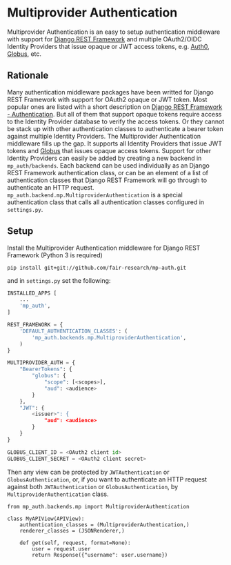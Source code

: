 # Multiprovider Authentication

Multiprovider Authentication is an easy to setup authentication middleware with support for
[Django REST Framework][drf] and multiple OAuth2/OIDC Identity Providers that issue opaque
or JWT access tokens, e.g. [Auth0][auth0], [Globus][globus], etc.

## Rationale

Many authentication middleware packages have been writted for Django REST Framework with
support for OAuth2 opaque or JWT token. Most popular ones are listed with a short description
on [Django REST Framework - Authentication][drf_auth]. But all of them that support opaque tokens
require access to the Identity Provider database to verify the access tokens. Or they cannot be
stack up with other authentication classes to authenticate a bearer token against multiple
Identity Providers. The Multiprovider Authentication middleware fills up the gap. It supports all
Identity Providers that issue JWT tokens and [Globus][globus] that issues opaque access tokens. Support
for other Identity Providers can easily be added by creating a new backend in `mp_auth/backends`.
Each backend can be used individually as an Django REST Framework authentication class, or can be an element of
a list of authentication classes that Django REST Framework will go through to authenticate an HTTP request.
`mp_auth.backend.mp.MultiproviderAuthentication` is a special authentication class that calls all
authentication classes configured in `settings.py`.

## Setup

Install the Multiprovider Authentication middleware for Django REST Framework (Python 3 is required)
```shell
pip install git+git://github.com/fair-research/mp-auth.git
```
and in `settings.py` set the following:
```python
INSTALLED_APPS [
    ...
    'mp_auth',
]

REST_FRAMEWORK = {
    'DEFAULT_AUTHENTICATION_CLASSES': (
        'mp_auth.backends.mp.MultiproviderAuthentication',
    )
}

MULTIPROVIDER_AUTH = {
    "BearerTokens": {
        "globus": {
            "scope": [<scopes>],
            "aud": <audience>
        }
    },
    "JWT": {
        <issuer>": {
            "aud": <audience>
        }
    }
}

GLOBUS_CLIENT_ID = <OAuth2 client id>
GLOBUS_CLIENT_SECRET = <OAuth2 client secret>
```
Then any view can be protected by `JWTAuthentication` or `GlobusAuthentication`, or, if you want to
authenticate an HTTP request against both `JWTAuthentication` or `GlobusAuthentication`, by
 `MultiproviderAuthentication` class.
```
from mp_auth.backends.mp import MultiproviderAuthentication

class MyAPIView(APIView):
    authentication_classes = (MultiproviderAuthentication,)
    renderer_classes = (JSONRenderer,)

    def get(self, request, format=None):
        user = request.user
        return Response({"username": user.username})
```

[drf]: http://www.django-rest-framework.org/
[auth0]: https://auth0.com/
[globus]: https://globus.org/
[drf_auth]: http://www.django-rest-framework.org/api-guide/authentication/#third-party-packages

